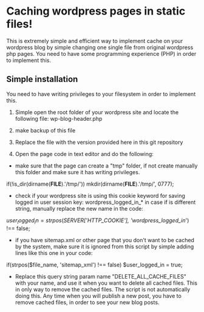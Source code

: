 # Caching wordpress pages in static files!

This is extremely simple and efficient way to implement cache on your wordpress blog by simple changing one single file from original wordpress php pages. You need to have some programming experience (PHP) in order to implement this.

## Simple installation

You need to have writing privileges to your filesystem in order to implement this. 

1. Simple open the root folder of your wordpress site and locate the following file:
wp-blog-header.php

2. make backup of this file

3. Replace the file with the version provided here in this git repository

4. Open the page code in text editor and do the following:

* make sure that the page can create a "tmp" folder, if not create manually this folder and make sure it has writing privileges.

if(!is_dir(dirname(__FILE__).'/tmp/'))
   mkdir(dirname(__FILE__).'/tmp/', 0777);

* check if your wordpress site is using this cookie keyword for saving logged in user session key: wordpress_logged_in_*
in case if is different string, manually replace the new name in the code:

$user_logged_in = strpos($_SERVER['HTTP_COOKIE'], 'wordpress_logged_in_') !== false;

* if you have sitemap.xml or other page that you don't want to be cached by the system, make sure it is ignored from this script by simple adding lines like this one in your code:

if(strpos($file_name, 'sitemap_xml') !== false) $user_logged_in = true;

* Replace this query string param name "DELETE_ALL_CACHE_FILES" with your name, and use it when you want to delete all cached files. This in only way to remove the cached files. The script is not automatically doing this. Any time when you will publish a new post, you have to remove cached files, in order to see your new blog posts.



